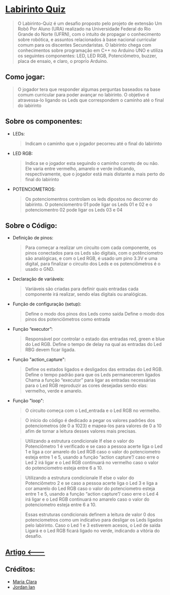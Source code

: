 <h1 align="left">
    <a href="https://github.com/Jordaniano/Projeto-URA">Labirinto Quiz</a>
</h1>

> O Labirinto-Quiz é um desafio proposto pelo projeto de extensão Um Robô Por Aluno (URA) realizado na Universidade Federal do Rio Grande do Norte (UFRN), com o intuito de propagar o conhecimento sobre robótica, e assuntos relacionados à base nacional curricular comum para os discentes Secundaristas. 
> O labirinto chega com conhecimentos sobre programação em C++ no Arduino UNO e utiliza os seguintes componentes: LED, LED RGB, Potenciômetro, buzzer, placa de ensaio, e claro, o proprío Arduino.


  <h2 align="left">
    Como jogar:</a>
</h2>

>O jogador tera que responder algumas perguntas baseados na base comum curricular para poder avançar no labirinto. O objetivo é atravessa-lo ligando os Leds que correspondem o caminho até o final do labirinto


<h2 align="left">
    Sobre os componentes:</a>

</h2>

- LEDs:
  > Indicam o caminho que o jogador pecorreu até o final do labirinto
- LED RGB:
  > Indica se o jogador esta seguindo o caminho correto de ou não. Ele varia entre vermelho, amarelo e verde indicando, respectivamente, que o jogador está mais distante a mais perto do final do labirinto
- POTENCIOMETROS:
  > Os potenciomentros controlam os leds dipostos no decorrer do labirinto. O potenciomentro 01 pode ligar os Leds 01 e 02 e o potenciomentro 02  pode ligar os Leds 03 e 04


  
<h2 align="left">
    Sobre o Código: </a>
</h2>

- Definição de pinos:
  > Para começar a realizar um circuito com cada componente, os pinos conectados para os Leds são digitais, com o potênciometro são analógicas, e com o Led RGB, é usado um pino 3.3V e uma digital, para finalizar o circuito dos Leds e os potenciômetros é o usado o GND.
- Declaração de variáveis:
  > Variáveis são criadas para definir quais entradas cada componente irá realizar, sendo elas digitais  ou analógicas.
- Função de configuração (setup):
  > Define o modo dos pinos dos Leds como saída
  > Define o modo dos pinos dos potenciômetros como entrada
- Função “executor”:
  > Responsável por controlar o estado das entradas red, green e blue do Led RGB.
  > Define o tempo de delay na qual as entradas do Led RBG devem ficar ligada.
- Função "action_capture":
  > Define os estados ligados e desligados das entradas do Led RGB.
  > Define o tempo padrão para que os Leds permanecerem ligados
  > Chama a função  “executor” para ligar as entradas necessárias para o Led RGB reproduzir as cores desejadas sendo elas: vermelho, verde e amarelo.
- Função "loop":
  > O circuito começa com o Led_entrada e o Led RGB no vermelho.
  
  > O início do código é dedicado a pegar os valores padrões dos potenciometros (de 0 a 1023) e mapea-los para valores de 0 a 10 afim de tornar a leitura desses valores mais precisas.
  
  > Utilizando a estrutura condicionale If else o valor do Potenciômetro 1 é verificado e se caso a pessoa acerte liga o Led 1 e liga a cor amarelo do Led  RGB caso o valor do potenciometro esteja entre 1 e 5, usando a função “action  capture”/ caso erre o Led 2 irá ligar e o Led RGB continuará no vermelho caso o valor do potenciometro esteja entre 6 a 10.
  
  > Utilizando a estrutura condicionale If else o valor do Potenciômetro 2 e se caso a pessoa acerte liga o Led 3 e liga a cor amarelo do Led  RGB caso o valor do potenciometro esteja entre 1 e 5, usando a função “action  capture”/ caso erre o Led 4 irá ligar e o Led RGB continuará no amarelo caso o valor do potenciometro esteja entre 6 a 10.
  
  > Essas estruturas condicionais definem a leitura de valor 0 dos potenciometros como um indicativo para desligar os Leds ligados pelo labirinto.
  > Caso o Led 1 e 3 estiverem acesos, o Led de saída Ligará e o Led RGB ficará ligado no verde, indicando a vitória do desafio.

<h2 align="left">
     <a href="https://docs.google.com/document/d/1VhAqwn3LbEDIbXA3OSq12zahfJqI4fkxmL7birzCTI8/edit?usp=sharing">Artigo <--- </a>
</h2>

         
<h2 align="left">
    Créditos: </a>
</h2>


- [Maria Clara](https://github.com/Clara-Parpinelli)
- [Jordan Ian](https://github.com/Jordaniano)


